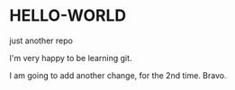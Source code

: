 # HELLO-WORLD
just another repo

I'm very happy to be learning git.

I am going to add another change, for the 2nd time. Bravo.
